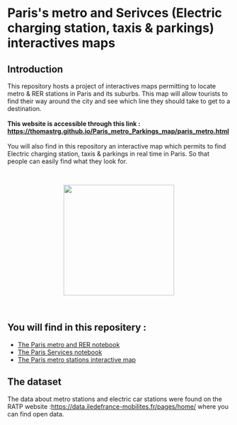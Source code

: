 # Paris's metro and Serivces (Electric charging station, taxis & parkings) interactives maps

## Introduction 

This repository hosts a project of interactives maps permitting to locate metro & RER stations in Paris and its suburbs. This map will allow tourists to find their way around the city and see which line they should take to get to a destination. <br>  <br> **This website is accessible through this link : https://thomastrg.github.io/Paris_metro_Parkings_map/paris_metro.html** <br> <br> 
You will also find in this repository an interactive map which permits to find Electric charging station, taxis & parkings in real time in Paris. So that people can easily find what they look for.

<br> 
<p align="center">
  <img src="https://upload.wikimedia.org/wikipedia/fr/thumb/0/01/RATP.svg/1200px-RATP.svg.png" width="250" />
</p>

<br>


## You will find in this repositery : 
* [The Paris metro and RER notebook](https://github.com/thomastrg/Paris_metro_Parkings_map/blob/main/paris_metro_interactive_map.ipynb)
* [The Paris Services notebook](https://github.com/thomastrg/PSG_face_recognition_players_AI/blob/main/psg_face_recognition.ipynb)
* [The Paris metro stations interactive map](https://thomastrg.github.io/Paris_metro_Parkings_map/paris_metro.html)





## The dataset 
The data about metro stations and electric car stations were found on the RATP website :https://data.iledefrance-mobilites.fr/pages/home/ where you can find open data.




<br> <br>


<br>
 
